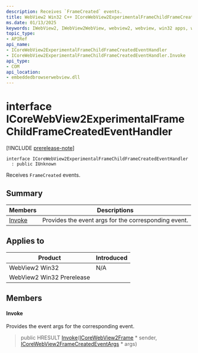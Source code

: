 ```yaml
---
description: Receives `FrameCreated` events.
title: WebView2 Win32 C++ ICoreWebView2ExperimentalFrameChildFrameCreatedEventHandler
ms.date: 01/13/2025
keywords: IWebView2, IWebView2WebView, webview2, webview, win32 apps, win32, edge, ICoreWebView2, ICoreWebView2Controller, browser control, edge html, ICoreWebView2ExperimentalFrameChildFrameCreatedEventHandler
topic_type: 
- APIRef
api_name:
- ICoreWebView2ExperimentalFrameChildFrameCreatedEventHandler
- ICoreWebView2ExperimentalFrameChildFrameCreatedEventHandler.Invoke
api_type:
- COM
api_location:
- embeddedbrowserwebview.dll
---
```


# interface ICoreWebView2ExperimentalFrameChildFrameCreatedEventHandler

[!INCLUDE [prerelease-note](../includes/prerelease-note.md)]

```
interface ICoreWebView2ExperimentalFrameChildFrameCreatedEventHandler
  : public IUnknown
```

Receives `FrameCreated` events.

## Summary

 Members                        | Descriptions
--------------------------------|---------------------------------------------
[Invoke](#invoke) | Provides the event args for the corresponding event.

## Applies to

Product                         | Introduced
--------------------------------|---------------------------------------------
WebView2 Win32            |    N/A
WebView2 Win32 Prerelease |    

## Members

#### Invoke

Provides the event args for the corresponding event.

> public HRESULT [Invoke](#invoke)([ICoreWebView2Frame](icorewebview2frame.md#icorewebview2frame) * sender, [ICoreWebView2FrameCreatedEventArgs](icorewebview2framecreatedeventargs.md#icorewebview2framecreatedeventargs) * args)

